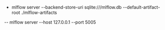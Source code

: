 - mlflow server --backend-store-uri sqlite:///mlflow.db --default-artifact-root ./mlflow-artifacts

-- mlflow server --host 127.0.0.1 --port 5005

